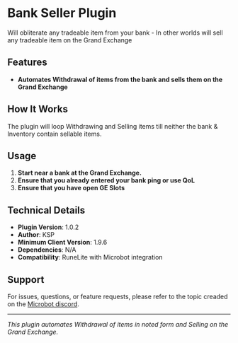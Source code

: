 # Bank Seller Plugin

Will obliterate any tradeable item from your bank - In other worlds will sell any tradeable item on the Grand Exchange

## Features

- **Automates Withdrawal of items from the bank and sells them on the Grand Exchange**

## How It Works

The plugin will loop Withdrawing and Selling items till neither the bank & Inventory contain sellable items.


## Usage

1. **Start near a bank at the Grand Exchange.**
2. **Ensure that you already entered your bank ping or use QoL**
2. **Ensure that you have open GE Slots**


## Technical Details

- **Plugin Version**: 1.0.2
- **Author**: KSP
- **Minimum Client Version**: 1.9.6
- **Dependencies**: N/A
- **Compatibility**: RuneLite with Microbot integration


## Support

For issues, questions, or feature requests, please refer to the topic creaded on the [Microbot discord](https://discord.com/channels/1087718903985221642/1405996818323738644).

---

*This plugin automates Withdrawal of items in noted form and Selling on the Grand Exchange.*